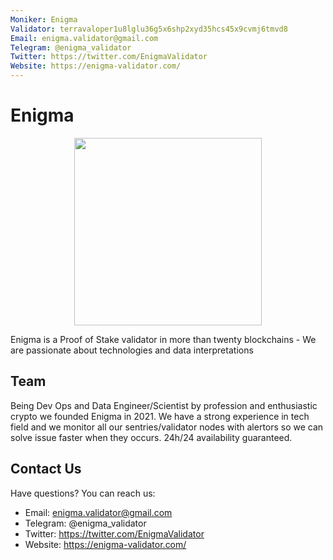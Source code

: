 ```yaml
---
Moniker: Enigma
Validator: terravaloper1u8lglu36g5x6shp2xyd35hcs45x9cvmj6tmvd8
Email: enigma.validator@gmail.com
Telegram: @enigma_validator
Twitter: https://twitter.com/EnigmaValidator
Website: https://enigma-validator.com/
---
```


# Enigma
<p align="center">
  <img src="logo.jpg" width="300">
</p>

Enigma is a Proof of Stake validator in more than twenty blockchains - We are passionate about technologies and data interpretations

## Team

Being Dev Ops and Data Engineer/Scientist by profession and enthusiastic crypto we founded Enigma in 2021.
We have a strong experience in tech field and we monitor all our sentries/validator nodes with alertors so we can solve issue faster when they occurs.
24h/24 availability guaranteed.

## Contact Us

Have questions? You can reach us:

- Email: enigma.validator@gmail.com
- Telegram: @enigma_validator
- Twitter: https://twitter.com/EnigmaValidator
- Website: https://enigma-validator.com/
